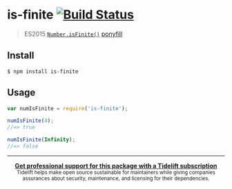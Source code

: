 # is-finite [![Build Status](https://travis-ci.org/sindresorhus/is-finite.svg?branch=master)](https://travis-ci.org/sindresorhus/is-finite)

> ES2015 [`Number.isFinite()`](https://developer.mozilla.org/en-US/docs/Web/JavaScript/Reference/Global_Objects/Number/isFinite) [ponyfill](https://ponyfill.com)

## Install

```
$ npm install is-finite
```

## Usage

```js
var numIsFinite = require('is-finite');

numIsFinite(4);
//=> true

numIsFinite(Infinity);
//=> false
```

---

<div align="center">
	<b>
		<a href="https://tidelift.com/subscription/pkg/npm-is-finite?utm_source=npm-is-finite&utm_medium=referral&utm_campaign=readme">Get professional support for this package with a Tidelift subscription</a>
	</b>
	<br>
	<sub>
		Tidelift helps make open source sustainable for maintainers while giving companies<br>assurances about security, maintenance, and licensing for their dependencies.
	</sub>
</div>
